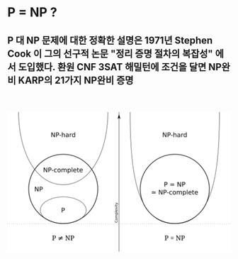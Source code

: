 # P = NP ?
## P 대 NP 문제에 대한 정확한 설명은 1971년 Stephen Cook 이 그의 선구적 논문 "정리 증명 절차의 복잡성" 에서 도입했다. 환원 CNF 3SAT 해밀턴에 조건을 달면 NP완비 KARP의 21가지 NP완비 증명
#### 　
![P = NP](P_np_np-complete_np-hard.svg.png)
